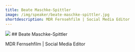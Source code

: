 ```yaml
---
title: Beate Maschke-Spittler
image: /img/speaker/beate-maschke-spittler.jpg
shortdescription: MDR Fernsehfilm | Social Media Editor
---
```

<img src="/img/speaker/beate-maschke-spittler.jpg">
## Beate Maschke-Spittler

MDR Fernsehfilm | Social Media Editor


